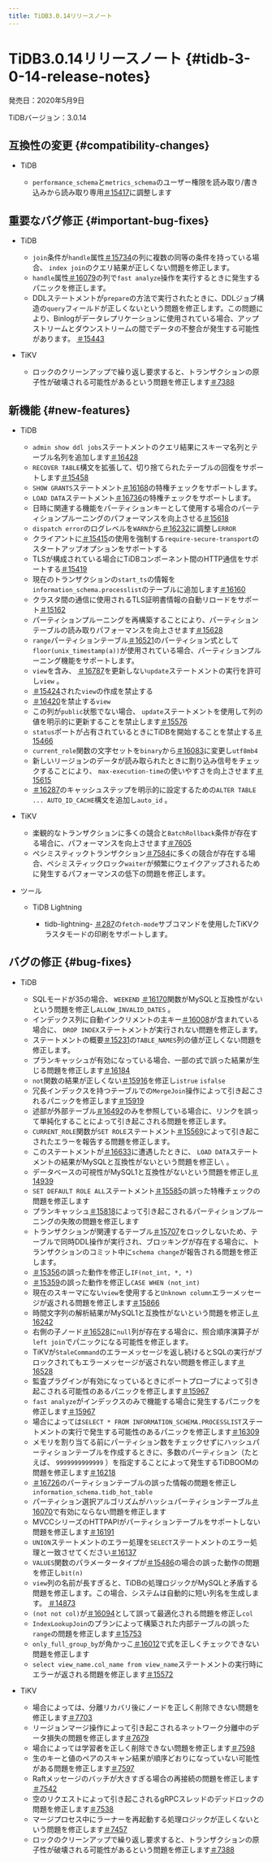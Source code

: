 ```yaml
---
title: TiDB3.0.14リリースノート
---
```


# TiDB3.0.14リリースノート {#tidb-3-0-14-release-notes}

発売日：2020年5月9日

TiDBバージョン：3.0.14

## 互換性の変更 {#compatibility-changes}

-   TiDB

    -   `performance_schema`と`metrics_schema`のユーザー権限を読み取り/書き込みから読み取り専用[＃15417](https://github.com/pingcap/tidb/pull/15417)に調整します

## 重要なバグ修正 {#important-bug-fixes}

-   TiDB

    -   `join`条件が`handle`属性[＃15734](https://github.com/pingcap/tidb/pull/15734)の列に複数の同等の条件を持っている場合、 `index join`のクエリ結果が正しくない問題を修正します。
    -   `handle`属性[＃16079](https://github.com/pingcap/tidb/pull/16079)の列で`fast analyze`操作を実行するときに発生するパニックを修正します。
    -   DDLステートメントが`prepare`の方法で実行されたときに、DDLジョブ構造の`query`フィールドが正しくないという問題を修正します。この問題により、Binlogがデータレプリケーションに使用されている場合、アップストリームとダウンストリームの間でデータの不整合が発生する可能性があります。 [＃15443](https://github.com/pingcap/tidb/pull/15443)

-   TiKV

    -   ロックのクリーンアップで繰り返し要求すると、トランザクションの原子性が破壊される可能性があるという問題を修正します[＃7388](https://github.com/tikv/tikv/pull/7388)

## 新機能 {#new-features}

-   TiDB

    -   `admin show ddl jobs`ステートメントのクエリ結果にスキーマ名列とテーブル名列を追加します[＃16428](https://github.com/pingcap/tidb/pull/16428)
    -   `RECOVER TABLE`構文を拡張して、切り捨てられたテーブルの回復をサポートします[＃15458](https://github.com/pingcap/tidb/pull/15458)
    -   `SHOW GRANTS`ステートメント[＃16168](https://github.com/pingcap/tidb/pull/16168)の特権チェックをサポートします。
    -   `LOAD DATA`ステートメント[＃16736](https://github.com/pingcap/tidb/pull/16736)の特権チェックをサポートします。
    -   日時に関連する機能をパーティションキーとして使用する場合のパーティションプルーニングのパフォーマンスを向上させる[＃15618](https://github.com/pingcap/tidb/pull/15618)
    -   `dispatch error`のログレベルを`WARN`から[＃16232](https://github.com/pingcap/tidb/pull/16232)に調整し`ERROR`
    -   クライアントに[＃15415](https://github.com/pingcap/tidb/pull/15415)の使用を強制する`require-secure-transport`のスタートアップオプションをサポートする
    -   TLSが構成されている場合にTiDBコンポーネント間のHTTP通信をサポートする[＃15419](https://github.com/pingcap/tidb/pull/15419)
    -   現在のトランザクションの`start_ts`の情報を`information_schema.processlist`のテーブルに追加します[＃16160](https://github.com/pingcap/tidb/pull/16160)
    -   クラスタ間の通信に使用されるTLS証明書情報の自動リロードをサポート[＃15162](https://github.com/pingcap/tidb/pull/15162)
    -   パーティションプルーニングを再構築することにより、パーティションテーブルの読み取りパフォーマンスを向上させます[＃15628](https://github.com/pingcap/tidb/pull/15628)
    -   `range`パーティションテーブル[＃16521](https://github.com/pingcap/tidb/pull/16521)のパーティション式として`floor(unix_timestamp(a))`が使用されている場合、パーティションプルーニング機能をサポートします。
    -   `view`を含み、 [＃16787](https://github.com/pingcap/tidb/pull/16787)を更新しない`update`ステートメントの実行を許可し`view` 。
    -   [＃15424](https://github.com/pingcap/tidb/pull/15424)された`view`の作成を禁止する
    -   [＃16420](https://github.com/pingcap/tidb/pull/16420)を禁止する`view`
    -   この列が`public`状態でない場合、 `update`ステートメントを使用して列の値を明示的に更新することを禁止します[＃15576](https://github.com/pingcap/tidb/pull/15576)
    -   `status`ポートが占有されているときにTiDBを開始することを禁止する[＃15466](https://github.com/pingcap/tidb/pull/15466)
    -   `current_role`関数の文字セットを`binary`から[＃16083](https://github.com/pingcap/tidb/pull/16083)に変更し`utf8mb4`
    -   新しいリージョンのデータが読み取られたときに割り込み信号をチェックすることにより、 `max-execution-time`の使いやすさを向上させます[＃15615](https://github.com/pingcap/tidb/pull/15615)
    -   [＃16287](https://github.com/pingcap/tidb/pull/16287)のキャッシュステップを明示的に設定するための`ALTER TABLE ... AUTO_ID_CACHE`構文を追加し`auto_id` 。

-   TiKV

    -   楽観的なトランザクションに多くの競合と`BatchRollback`条件が存在する場合に、パフォーマンスを向上させます[＃7605](https://github.com/tikv/tikv/pull/7605)
    -   ペシミスティックトランザクション[＃7584](https://github.com/tikv/tikv/pull/7584)に多くの競合が存在する場合、ペシミスティックロック`waiter`が頻繁にウェイクアップされるために発生するパフォーマンスの低下の問題を修正します。

-   ツール

    -   TiDB Lightning

        -   tidb-lightning- [＃287](https://github.com/pingcap/tidb-lightning/pull/287)の`fetch-mode`サブコマンドを使用したTiKVクラスタモードの印刷をサポートします。

## バグの修正 {#bug-fixes}

-   TiDB

    -   SQLモードが35の場合、 `WEEKEND` [＃16170](https://github.com/pingcap/tidb/pull/16170)関数がMySQLと互換性がないという問題を修正し`ALLOW_INVALID_DATES` 。
    -   インデックス列に自動インクリメントの主キー[＃16008](https://github.com/pingcap/tidb/pull/16008)が含まれている場合に、 `DROP INDEX`ステートメントが実行されない問題を修正します。
    -   ステートメントの概要[＃15231](https://github.com/pingcap/tidb/pull/15231)の`TABLE_NAMES`列の値が正しくない問題を修正します。
    -   プランキャッシュが有効になっている場合、一部の式で誤った結果が生じる問題を修正します[＃16184](https://github.com/pingcap/tidb/pull/16184)
    -   `not`関数の結果が正しくない[＃15916](https://github.com/pingcap/tidb/pull/15916)を修正し`istrue` `isfalse`
    -   冗長インデックスを持つテーブルでの`MergeJoin`操作によって引き起こされるパニックを修正します[＃15919](https://github.com/pingcap/tidb/pull/15919)
    -   述部が外部テーブル[＃16492](https://github.com/pingcap/tidb/pull/16492)のみを参照している場合に、リンクを誤って単純化することによって引き起こされる問題を修正します。
    -   `CURRENT_ROLE`関数が`SET ROLE`ステートメント[＃15569](https://github.com/pingcap/tidb/pull/15569)によって引き起こされたエラーを報告する問題を修正します。
    -   このステートメントが[＃16633](https://github.com/pingcap/tidb/pull/16633)に遭遇したときに、 `LOAD DATA`ステートメントの結果がMySQLと互換性がないという問題を修正し`\` 。
    -   データベースの可視性がMySQL1と互換性がないという問題を修正し[＃14939](https://github.com/pingcap/tidb/pull/14939)
    -   `SET DEFAULT ROLE ALL`ステートメント[＃15585](https://github.com/pingcap/tidb/pull/15585)の誤った特権チェックの問題を修正します
    -   プランキャッシュ[＃15818](https://github.com/pingcap/tidb/pull/15818)によって引き起こされるパーティションプルーニングの失敗の問題を修正します
    -   トランザクションが関連するテーブル[＃15707](https://github.com/pingcap/tidb/pull/15707)をロックしないため、テーブルで同時DDL操作が実行され、ブロッキングが存在する場合に、トランザクションのコミット中に`schema change`が報告される問題を修正します。
    -   [＃15356](https://github.com/pingcap/tidb/pull/15356)の誤った動作を修正し`IF(not_int, *, *)`
    -   [＃15359](https://github.com/pingcap/tidb/pull/15359)の誤った動作を修正し`CASE WHEN (not_int)`
    -   現在のスキーマにない`view`を使用すると`Unknown column`エラーメッセージが返される問題を修正します[＃15866](https://github.com/pingcap/tidb/pull/15866)
    -   時間文字列の解析結果がMySQL1と互換性がないという問題を修正し[＃16242](https://github.com/pingcap/tidb/pull/16242)
    -   右側の子ノード[＃16528](https://github.com/pingcap/tidb/pull/16528)に`null`列が存在する場合に、照合順序演算子が`left join`でパニックになる可能性を修正します。
    -   TiKVが`StaleCommand`のエラーメッセージを返し続けるとSQLの実行がブロックされてもエラーメッセージが返されない問題を修正します[＃16528](https://github.com/pingcap/tidb/pull/16528)
    -   監査プラグインが有効になっているときにポートプローブによって引き起こされる可能性のあるパニックを修正します[＃15967](https://github.com/pingcap/tidb/pull/15967)
    -   `fast analyze`がインデックスのみで機能する場合に発生するパニックを修正します[＃15967](https://github.com/pingcap/tidb/pull/15967)
    -   場合によっては`SELECT * FROM INFORMATION_SCHEMA.PROCESSLIST`ステートメントの実行で発生する可能性のあるパニックを修正します[＃16309](https://github.com/pingcap/tidb/pull/16309)
    -   メモリを割り当てる前にパーティション数をチェックせずにハッシュパーティションテーブルを作成するときに、多数のパーティション（たとえば、 `9999999999999` ）を指定することによって発生するTiDBOOMの問題を修正します[＃16218](https://github.com/pingcap/tidb/pull/16218)
    -   [＃16726](https://github.com/pingcap/tidb/pull/16726)のパーティションテーブルの誤った情報の問題を修正し`information_schema.tidb_hot_table`
    -   パーティション選択アルゴリズムがハッシュパーティションテーブル[＃16070](https://github.com/pingcap/tidb/pull/16070)で有効にならない問題を修正します
    -   MVCCシリーズのHTTPAPIがパーティションテーブルをサポートしない問題を修正します[＃16191](https://github.com/pingcap/tidb/pull/16191)
    -   `UNION`ステートメントのエラー処理を`SELECT`ステートメントのエラー処理と一致させてください[＃16137](https://github.com/pingcap/tidb/pull/16137)
    -   `VALUES`関数のパラメータータイプが[＃15486](https://github.com/pingcap/tidb/pull/15486)の場合の誤った動作の問題を修正し`bit(n)`
    -   `view`列の名前が長すぎると、TiDBの処理ロジックがMySQLと矛盾する問題を修正します。この場合、システムは自動的に短い列名を生成します。 [＃14873](https://github.com/pingcap/tidb/pull/14873)
    -   `(not not col)`が[＃16094](https://github.com/pingcap/tidb/pull/16094)として誤って最適化される問題を修正し`col`
    -   `IndexLookupJoin`のプランによって構築された内部テーブルの誤った`range`の問題を修正します[＃15753](https://github.com/pingcap/tidb/pull/15753)
    -   `only_full_group_by`が角かっこ[＃16012](https://github.com/pingcap/tidb/pull/16012)で式を正しくチェックできない問題を修正します
    -   `select view_name.col_name from view_name`ステートメントの実行時にエラーが返される問題を修正します[＃15572](https://github.com/pingcap/tidb/pull/15572)

-   TiKV

    -   場合によっては、分離リカバリ後にノードを正しく削除できない問題を修正します[＃7703](https://github.com/tikv/tikv/pull/7703)
    -   リージョンマージ操作によって引き起こされるネットワーク分離中のデータ損失の問題を修正します[＃7679](https://github.com/tikv/tikv/pull/7679)
    -   場合によっては学習者を正しく削除できない問題を修正します[＃7598](https://github.com/tikv/tikv/pull/7598)
    -   生のキーと値のペアのスキャン結果が順序どおりになっていない可能性がある問題を修正します[＃7597](https://github.com/tikv/tikv/pull/7597)
    -   Raftメッセージのバッチが大きすぎる場合の再接続の問題を修正します[＃7542](https://github.com/tikv/tikv/pull/7542)
    -   空のリクエストによって引き起こされるgRPCスレッドのデッドロックの問題を修正します[＃7538](https://github.com/tikv/tikv/pull/7538)
    -   マージプロセス中にラーナーを再起動する処理ロジックが正しくないという問題を修正します[＃7457](https://github.com/tikv/tikv/pull/7457)
    -   ロックのクリーンアップで繰り返し要求すると、トランザクションの原子性が破壊される可能性があるという問題を修正します[＃7388](https://github.com/tikv/tikv/pull/7388)

